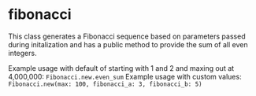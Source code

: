# fibonacci

This class generates a Fibonacci sequence based on parameters passed during initalization and has a public method to provide the sum of all even integers.

Example usage with default of starting with 1 and 2 and maxing out at 4,000,000:
`Fibonacci.new.even_sum`
Example usage with custom values:
`Fibonacci.new(max: 100, fibonacci_a: 3, fibonacci_b: 5)`
